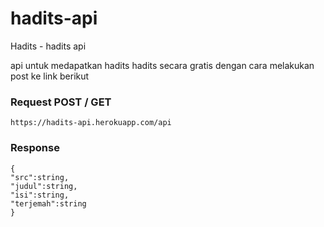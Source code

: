 # hadits-api
Hadits - hadits api

api untuk medapatkan hadits hadits secara gratis
dengan cara melakukan post ke link berikut

### Request POST / GET
    https://hadits-api.herokuapp.com/api

### Response
    {
    "src":string,
    "judul":string,
    "isi":string,
    "terjemah":string
    }

